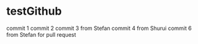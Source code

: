 # testGithub
commit 1 
commit 2
commit 3 from Stefan
commit 4 from Shurui
commit 6 from Stefan for pull request

